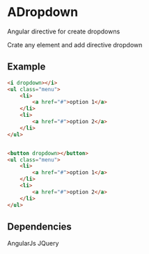 ADropdown
=========

Angular directive for create dropdowns

Crate any element and add directive dropdown

Example
---
```html
<i dropdown></i>
<ul class="menu">
    <li>
        <a href="#">option 1</a>
    </li>
    <li>
        <a href="#">option 2</a>
    </li>
</ul>


<button dropdown></button>
<ul class="menu">
    <li>
        <a href="#">option 1</a>
    </li>
    <li>
        <a href="#">option 2</a>
    </li>
</ul>
```

Dependencies
---
AngularJs
JQuery